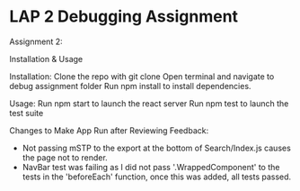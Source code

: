 # LAP 2 Debugging Assignment
Assignment 2:

Installation & Usage

Installation:
Clone the repo with git clone
Open terminal and navigate to debug assignment folder
Run npm install to install dependencies.


Usage:
Run npm start to launch the react server
Run npm test to launch the test suite


Changes to Make App Run after Reviewing Feedback:
- Not passing mSTP to the export at the bottom of Search/Index.js causes the page not to render.
- NavBar test was failing as I did not pass '.WrappedComponent' to the tests in the 'beforeEach' function, once this was added, all tests passed. 

